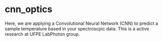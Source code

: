 # cnn_optics
Here, we are applying a Convolutional Neural Network (CNN) to predict a sample temperature based in your spectroscpic data. This is a active research at UFPE LabPhoton group.
